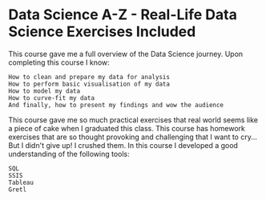 # Data Science A-Z - Real-Life Data Science Exercises Included

This course gave me a full overview of the Data Science journey. Upon completing this course I know:

    How to clean and prepare my data for analysis
    How to perform basic visualisation of my data
    How to model my data
    How to curve-fit my data
    And finally, how to present my findings and wow the audience

This course gave me so much practical exercises that real world seems like a piece of cake when I graduated this class. This course has homework exercises that are so thought provoking and challenging that I want to cry... But I didn't give up! I crushed them. In this course I developed a good understanding of the following tools:

    SQL
    SSIS
    Tableau
    Gretl
